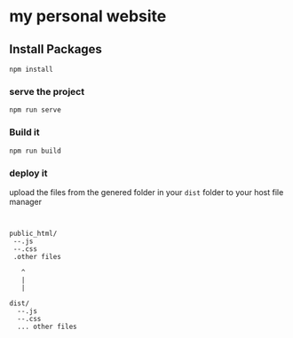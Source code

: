 # my personal website

## Install Packages
```
npm install
```

### serve the project 
```
npm run serve
```

### Build it 
```
npm run build
```

### deploy it 
upload the files from the genered folder in your `dist` folder to your host file manager 
```

 
public_html/
 --.js 
 --.css
 .other files
 
   ^
   |
   |

dist/
  --.js
  --.css
  ... other files 
  
 
```

